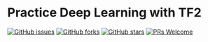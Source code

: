 # Practice Deep Learning with TF2
[![GitHub issues](https://img.shields.io/github/issues/Develop-Packt/Practice-Deep-Learning-with-TF2.svg)](https://github.com/Develop-Packt/Practice-Deep-Learning-with-TF2/issues)
[![GitHub forks](https://img.shields.io/github/forks/Develop-Packt/Practice-Deep-Learning-with-TF2.svg)](https://github.com/Develop-Packt/Practice-Deep-Learning-with-TF2/network)
[![GitHub stars](https://img.shields.io/github/stars/Develop-Packt/Practice-Deep-Learning-with-TF2.svg)](https://github.com/Develop-Packt/Practice-Deep-Learning-with-TF2/stargazers)
[![PRs Welcome](https://img.shields.io/badge/PRs-welcome-brightgreen.svg)](https://github.com/Develop-Packt/Practice-Deep-Learning-with-TF2/pulls)
